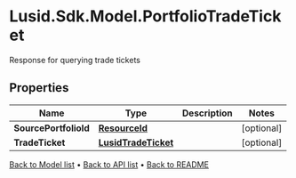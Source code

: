 # Lusid.Sdk.Model.PortfolioTradeTicket
Response for querying trade tickets

## Properties

Name | Type | Description | Notes
------------ | ------------- | ------------- | -------------
**SourcePortfolioId** | [**ResourceId**](ResourceId.md) |  | [optional] 
**TradeTicket** | [**LusidTradeTicket**](LusidTradeTicket.md) |  | [optional] 

[Back to Model list](../README.md#documentation-for-models) &#8226; [Back to API list](../README.md#documentation-for-api-endpoints) &#8226; [Back to README](../README.md)

